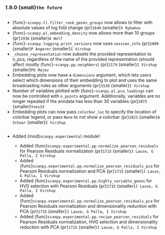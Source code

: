 ### 1.9.0 {small}`the future`

```{rubric} Features
```

- {func}`~scanpy.tl.filter_rank_genes_groups` now allows to filter with absolute values of log fold change {pr}`1649` {smaller}`S Rybakov`
- {func}`~scanpy.pl.embedding_density` now allows more than 10 groups {pr}`1936` {smaller}`A Wolf`
- {func}`~scanpy.logging.print_versions` now uses `session_info` {pr}`2089` {smaller}`P Angerer` {smaller}`I Virshup`
- `_choose_representation` now subsets the provided representation to n_pcs, regardless of the name of the provided representation (should affect mostly {func}`~scanpy.pp.neighbors`)  {pr}`2179`  {smaller}`I Virshup` {smaller}`PG Majev`
- Embedding plots now have a `dimensions` argument, which lets users select which dimensions of their embedding to plot and uses the same broadcasting rules as other arguments {pr}`1538` {smaller}`I Virshup`
- Number of variables plotted with {func}`~scanpy.pl.pca_loadings` can now be controlled with `n_points` argument. Additionally, variables are no longer repeated if the anndata has less than 30 variables {pr}`2075` {smaller}`Yves33`
- Embedding plots can now pass `colorbar_loc` to specify the location of colorbar legend, or pass `None` to not show a colorbar {pr}`1821` {smaller}`A Schaar` {smaller}`I Virshup`

```{rubric} Experimental module
```

- Added {mod}`scanpy.experimental` module!

  - Added {func}`scanpy.experimental.pp.normalize_pearson_residuals` for Pearson Residuals normalization {pr}`1715` {smaller}`J Lause, G Palla, I Virshup`
  - Added {func}`scanpy.experimental.pp.normalize_pearson_residuals_pca` for Pearson Residuals normalization and PCA {pr}`1715` {smaller}`J Lause, G Palla, I Virshup`
  - Added {func}`scanpy.experimental.pp.highly_variable_genes` for HVG selection with Pearson Residuals {pr}`1715` {smaller}`J Lause, G Palla, I Virshup`
  - Added {func}`scanpy.experimental.pp.normalize_pearson_residuals_pca` for Pearson Residuals normalization and dimensionality reduction with PCA {pr}`1715` {smaller}`J Lause, G Palla, I Virshup`
  - Added {func}`scanpy.experimental.pp.recipe_pearson_residuals` for Pearson Residuals normalization, HVG selection and dimensionality reduction with PCA  {pr}`1715` {smaller}`J Lause, G Palla, I Virshup`

